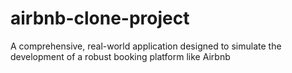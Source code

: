 # airbnb-clone-project
A comprehensive, real-world application designed to simulate the development of a robust booking platform like Airbnb
